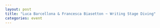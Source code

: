 ```yaml
---
layout: post
title: "Luca Barcellona & Francesca Biasetton ~ Writing Stage Diving"
categories: event
---
```

